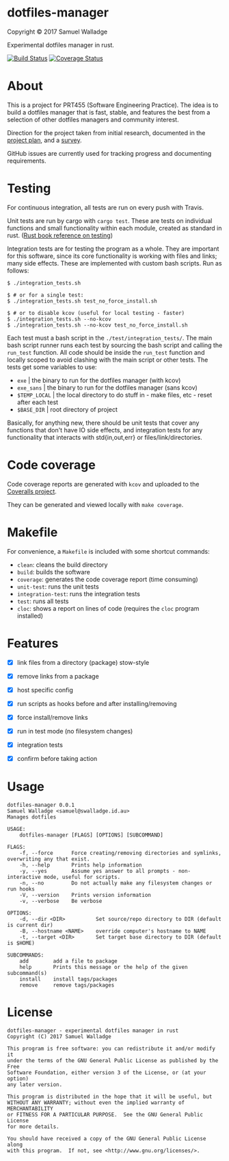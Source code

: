 # dotfiles-manager

Copyright © 2017 Samuel Walladge

Experimental dotfiles manager in rust.

[![Build Status](https://travis-ci.org/swalladge/dotfiles-manager.svg?branch=master)](https://travis-ci.org/swalladge/dotfiles-manager)
[![Coverage Status](https://coveralls.io/repos/github/swalladge/dotfiles-manager/badge.svg?branch=master)](https://coveralls.io/github/swalladge/dotfiles-manager?branch=master)

# About

This is a project for PRT455 (Software Engineering Practice).
The idea is to build a dotfiles manager that is fast, stable, and features the
best from a selection of other dotfiles managers and community interest.

Direction for the project taken from initial research, documented in the
[project plan](docs/PRT455-project-plan-SamuelWalladge.pdf), and a
[survey](https://swalladge.id.au/posts/2017/08/07/dotfiles-config-survey.html).

GitHub issues are currently used for tracking progress and documenting requirements.


# Testing

For continuous integration, all tests are run on every push with Travis.

Unit tests are run by cargo with `cargo test`. These are tests on individual
functions and small functionality within each module, created as standard in
rust. ([Rust book reference on testing](https://doc.rust-lang.org/stable/book/second-edition/ch11-01-writing-tests.html))

Integration tests are for testing the program as a whole. They are important
for this software, since its core functionality is working with files and
links; many side effects. These are implemented with custom bash scripts. Run
as follows:

```
$ ./integration_tests.sh

$ # or for a single test:
$ ./integration_tests.sh test_no_force_install.sh

$ # or to disable kcov (useful for local testing - faster)
$ ./integration_tests.sh --no-kcov
$ ./integration_tests.sh --no-kcov test_no_force_install.sh
```

Each test must a bash script in the `./test/integration_tests/`. The main bash
script runner runs each test by sourcing the bash script and calling the
`run_test` function. All code should be inside the `run_test` function and
locally scoped to avoid clashing with the main script or other tests.
The tests get some variables to use:

- `exe`           | the binary to run for the dotfiles manager (with kcov)
- `exe_sans`      | the binary to run for the dotfiles manager (sans kcov)
- `$TEMP_LOCAL`   | the local directory to do stuff in - make files, etc - reset after each test
- `$BASE_DIR`     | root directory of project

Basically, for anything new, there should be unit tests that cover any
functions that don't have IO side effects, and integration tests for any
functionality that interacts with std{in,out,err} or files/link/directories.


# Code coverage

Code coverage reports are generated with `kcov` and uploaded to the [Coveralls
project](https://coveralls.io/github/swalladge/dotfiles-manager).

They can be generated and viewed locally with `make coverage`.


# Makefile

For convenience, a `Makefile` is included with some shortcut commands:

- `clean`: cleans the build directory
- `build`: builds the software
- `coverage`: generates the code coverage report (time consuming)
- `unit-test`: runs the unit tests
- `integration-test`: runs the integration tests
- `test`: runs all tests
- `cloc`: shows a report on lines of code (requires the `cloc` program installed)


# Features

- [x] link files from a directory (package) stow-style
- [x] remove links from a package
- [x] host specific config
- [x] run scripts as hooks before and after installing/removing
- [x] force install/remove links
- [x] run in test mode (no filesystem changes)
- [x] integration tests
- [x] confirm before taking action


# Usage

```
dotfiles-manager 0.0.1
Samuel Walladge <samuel@swalladge.id.au>
Manages dotfiles

USAGE:
    dotfiles-manager [FLAGS] [OPTIONS] [SUBCOMMAND]

FLAGS:
    -f, --force      Force creating/removing directories and symlinks, overwriting any that exist.
    -h, --help       Prints help information
    -y, --yes        Assume yes answer to all prompts - non-interactive mode, useful for scripts.
    -n, --no         Do not actually make any filesystem changes or run hooks
    -V, --version    Prints version information
    -v, --verbose    Be verbose

OPTIONS:
    -d, --dir <DIR>          Set source/repo directory to DIR (default is current dir)
    -B, --hostname <NAME>    override computer's hostname to NAME
    -t, --target <DIR>       Set target base directory to DIR (default is $HOME)

SUBCOMMANDS:
    add        add a file to package
    help       Prints this message or the help of the given subcommand(s)
    install    install tags/packages
    remove     remove tags/packages
```


# License

    dotfiles-manager - experimental dotfiles manager in rust
    Copyright (C) 2017 Samuel Walladge

    This program is free software: you can redistribute it and/or modify it
    under the terms of the GNU General Public License as published by the Free
    Software Foundation, either version 3 of the License, or (at your option)
    any later version.

    This program is distributed in the hope that it will be useful, but
    WITHOUT ANY WARRANTY; without even the implied warranty of MERCHANTABILITY
    or FITNESS FOR A PARTICULAR PURPOSE.  See the GNU General Public License
    for more details.

    You should have received a copy of the GNU General Public License along
    with this program.  If not, see <http://www.gnu.org/licenses/>.
